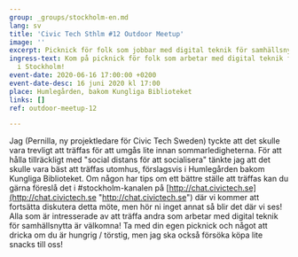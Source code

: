 ```yaml
---
group: _groups/stockholm-en.md
lang: sv
title: 'Civic Tech Sthlm #12 Outdoor Meetup'
image: ''
excerpt: Picknick för folk som jobbar med digital teknik för samhällsnytta i Stockholm
ingress-text: Kom på picknick för folk som arbetar med digital teknik för samhällsnytta
  i Stockholm!
event-date: 2020-06-16 17:00:00 +0200
event-date-desc: 16 juni 2020 kl 17:00
place: Humlegården, bakom Kungliga Biblioteket
links: []
ref: outdoor-meetup-12

---
```

Jag (Pernilla, ny projektledare för Civic Tech Sweden) tyckte att det skulle vara trevligt att träffas för att umgås lite innan sommarledigheterna. För att hålla tillräckligt med "social distans för att socialisera" tänkte jag att det skulle vara bäst att träffas utomhus, förslagsvis i Humlegården bakom Kungliga Biblioteket. Om någon har tips om ett bättre ställe att träffas kan du gärna föreslå det i #stockholm-kanalen på [http://chat.civictech.se](http://chat.civictech.se "http://chat.civictech.se") där vi kommer att fortsätta diskutera detta möte, men hör ni inget annat så blir det där vi ses! Alla som är intresserade av att träffa andra som arbetar med digital teknik för samhällsnytta är välkomna! Ta med din egen picknick och något att dricka om du är hungrig / törstig, men jag ska också försöka köpa lite snacks till oss!
